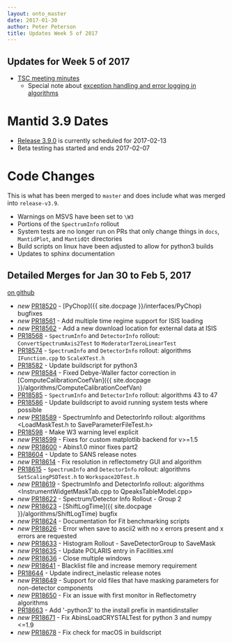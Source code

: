 ```yaml
---
layout: onto_master
date: 2017-01-30
author: Peter Peterson
title: Updates Week 5 of 2017
---
```

Updates for Week 5 of 2017
--------------------------

* [TSC meeting minutes](https://github.com/mantidproject/documents/blob/master/Project-Management/TechnicalSteeringCommittee/meetings/2017/TSC-meeting-2017-01-31.md)
  * Special note about [exception handling and error logging in algorithms](https://github.com/mantidproject/documents/blob/master/Project-Management/TechnicalSteeringCommittee/reports/exceptions_and_error_logging.md)

Mantid 3.9 Dates
================

* [Release 3.9.0](https://github.com/mantidproject/mantid/milestone/59) is currently scheduled for 2017-02-13
* Beta testing has started and ends 2017-02-07

Code Changes
============

This is what has been merged to `master` and does include what was merged into `release-v3.9`.

* Warnings on MSVS have been set to `\W3`
* Portions of the `SpectrumInfo` rollout
* System tests are no longer run on PRs that only change things in `docs`, `MantidPlot`, and `MantidQt` directories
* Build scripts on linux have been adjusted to allow for python3 builds
* Updates to sphinx documentation

Detailed Merges for Jan 30 to Feb 5, 2017
-----------------------------------------
[on github](https://github.com/mantidproject/mantid/pulls?q=is%3Apr+merged%3A2017-01-31..2017-02-05)

* *new* [PR18520](https://github.com/mantidproject/mantid/pull/18520) - [PyChop]({{ site.docpage }}/interfaces/PyChop) bugfixes
* *new* [PR18561](https://github.com/mantidproject/mantid/pull/18561) - Add multiple time regime support for ISIS loading
* *new* [PR18562](https://github.com/mantidproject/mantid/pull/18562) - Add a new download location for external data at ISIS
* [PR18568](https://github.com/mantidproject/mantid/pull/18568) - `SpectrumInfo` and `DetectorInfo` rollout: `ConvertSpectrumAxis2Test` to `ModeratorTzeroLinearTest`
* [PR18574](https://github.com/mantidproject/mantid/pull/18574) - `SpectrumInfo` and `DetectorInfo` rollout: algorithms `IFunction.cpp` to `ScaleXTest.h`
* [PR18582](https://github.com/mantidproject/mantid/pull/18582) - Update buildscript for python3
* *new* [PR18584](https://github.com/mantidproject/mantid/pull/18584) - Fixed Debye-Waller factor correction in [ComputeCalibrationCoefVan]({{ site.docpage }}/algorithms/ComputeCalibrationCoefVan)
* [PR18585](https://github.com/mantidproject/mantid/pull/18585) - `SpectrumInfo` and `DetectorInfo` rollout: algorithms 43 to 47
* [PR18586](https://github.com/mantidproject/mantid/pull/18586) - Update buildscript to avoid running system tests where possible
* *new* [PR18589](https://github.com/mantidproject/mantid/pull/18589) - SpectrumInfo and DetectorInfo rollout: algorithms <LoadMaskTest.h to SaveParameterFileTest.h>
* [PR18598](https://github.com/mantidproject/mantid/pull/18598) - Make W3 warning level explicit
* *new* [PR18599](https://github.com/mantidproject/mantid/pull/18599) - Fixes for custom matplotlib backend for v>=1.5
* *new* [PR18600](https://github.com/mantidproject/mantid/pull/18600) - Abins1.0 minor fixes part2
* [PR18604](https://github.com/mantidproject/mantid/pull/18604) - Update to SANS release notes
* *new* [PR18614](https://github.com/mantidproject/mantid/pull/18614) - Fix resolution in reflectometry GUI and algorithm
* [PR18615](https://github.com/mantidproject/mantid/pull/18615) - `SpectrumInfo` and `DetectorInfo` rollout: algorithms `SetScalingPSDTest.h` to `Workspace2DTest.h`
* *new* [PR18619](https://github.com/mantidproject/mantid/pull/18619) - SpectrumInfo and DetectorInfo rollout: algorithms <InstrumentWidgetMaskTab.cpp to QpeaksTableModel.cpp>
* *new* [PR18622](https://github.com/mantidproject/mantid/pull/18622) - Spectrum/Detector Info Rollout - Group 2
* *new* [PR18623](https://github.com/mantidproject/mantid/pull/18623) - [ShiftLogTime]({{ site.docpage }}/algorithms/ShiftLogTime) bugfix
* *new* [PR18624](https://github.com/mantidproject/mantid/pull/18624) - Documentation for Fit benchmarking scripts
* *new* [PR18626](https://github.com/mantidproject/mantid/pull/18626) - Error when save to ascii2 with no x errors present and x errors are requested
* *new* [PR18633](https://github.com/mantidproject/mantid/pull/18633) - Histogram Rollout - SaveDetectorGroup to SaveMask
* *new* [PR18635](https://github.com/mantidproject/mantid/pull/18635) - Update POLARIS entry in Facilities.xml
* *new* [PR18636](https://github.com/mantidproject/mantid/pull/18636) - Close multiple windows
* *new* [PR18641](https://github.com/mantidproject/mantid/pull/18641) - Blacklist file and increase memory requirement
* [PR18644](https://github.com/mantidproject/mantid/pull/18644) - Update indirect_inelastic release notes
* *new* [PR18649](https://github.com/mantidproject/mantid/pull/18649) - Support for old files that have masking parameters for non-detector components
* *new* [PR18650](https://github.com/mantidproject/mantid/pull/18650) - Fix an issue with first monitor in Reflectometry algorithms
* [PR18663](https://github.com/mantidproject/mantid/pull/18663) - Add '-python3' to the install prefix in mantidinstaller
* *new* [PR18671](https://github.com/mantidproject/mantid/pull/18671) - Fix AbinsLoadCRYSTALTest for python 3 and numpy <=1.9
* *new* [PR18678](https://github.com/mantidproject/mantid/pull/18678) - Fix check for macOS in buildscript
